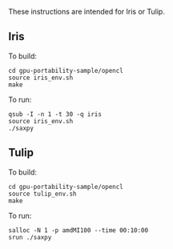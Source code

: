These instructions are intended for Iris or Tulip.

## Iris

To build:

```
cd gpu-portability-sample/opencl
source iris_env.sh
make
```

To run:

```
qsub -I -n 1 -t 30 -q iris
source iris_env.sh
./saxpy
```

## Tulip

To build:

```
cd gpu-portability-sample/opencl
source tulip_env.sh
make
```

To run:

```
salloc -N 1 -p amdMI100 --time 00:10:00
srun ./saxpy
```
